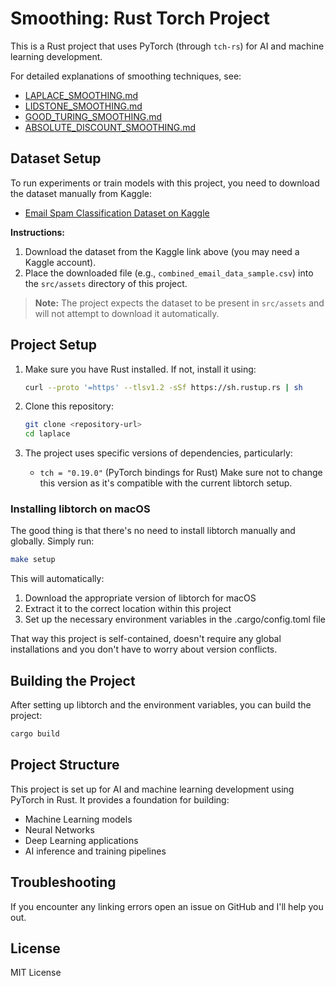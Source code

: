 # Smoothing: Rust Torch Project

This is a Rust project that uses PyTorch (through `tch-rs`) for AI and machine learning development.

For detailed explanations of smoothing techniques, see:
- [LAPLACE_SMOOTHING.md](LAPLACE_SMOOTHING.md)
- [LIDSTONE_SMOOTHING.md](LIDSTONE_SMOOTHING.md)
- [GOOD_TURING_SMOOTHING.md](GOOD_TURING_SMOOTHING.md)
- [ABSOLUTE_DISCOUNT_SMOOTHING.md](ABSOLUTE_DISCOUNT_SMOOTHING.md)

## Dataset Setup

To run experiments or train models with this project, you need to download the dataset manually from Kaggle:

- [Email Spam Classification Dataset on Kaggle](https://www.kaggle.com/datasets/purusinghvi/email-spam-classification-dataset)

**Instructions:**
1. Download the dataset from the Kaggle link above (you may need a Kaggle account).
2. Place the downloaded file (e.g., `combined_email_data_sample.csv`) into the `src/assets` directory of this project.

> **Note:** The project expects the dataset to be present in `src/assets` and will not attempt to download it automatically.

## Project Setup

1. Make sure you have Rust installed. If not, install it using:
   ```bash
   curl --proto '=https' --tlsv1.2 -sSf https://sh.rustup.rs | sh
   ```

2. Clone this repository:
   ```bash
   git clone <repository-url>
   cd laplace
   ```

3. The project uses specific versions of dependencies, particularly:
   - `tch = "0.19.0"` (PyTorch bindings for Rust)
   Make sure not to change this version as it's compatible with the current libtorch setup.


### Installing libtorch on macOS

The good thing is that there's no need to install libtorch manually and globally. Simply run:
```bash
make setup
```

This will automatically:
1. Download the appropriate version of libtorch for macOS
2. Extract it to the correct location within this project
3. Set up the necessary environment variables in the .cargo/config.toml file

That way this project is self-contained, doesn't require any global installations and you don't have to worry about version conflicts.

## Building the Project

After setting up libtorch and the environment variables, you can build the project:

```bash
cargo build
```

## Project Structure

This project is set up for AI and machine learning development using PyTorch in Rust. It provides a foundation for building:
- Machine Learning models
- Neural Networks
- Deep Learning applications
- AI inference and training pipelines

## Troubleshooting

If you encounter any linking errors open an issue on GitHub and I'll help you out.

## License

MIT License
